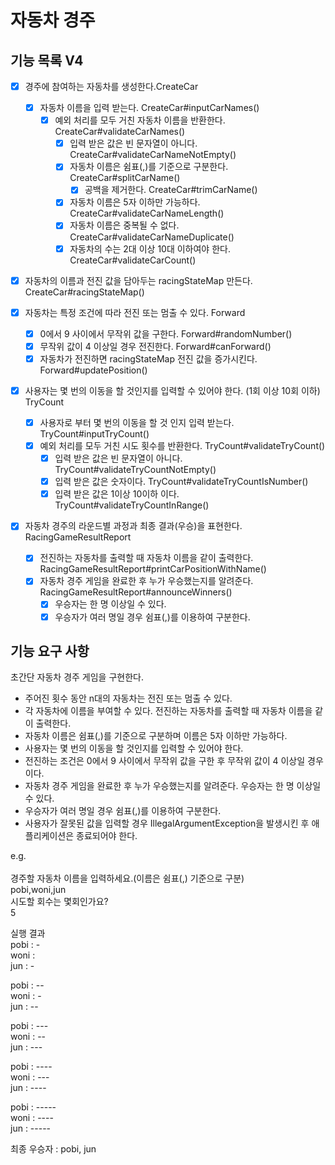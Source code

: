 # 자동차 경주

## 기능 목록 V4

- [x] 경주에 참여하는 자동차를 생성한다.CreateCar
  - [x] 자동차 이름을 입력 받는다. CreateCar#inputCarNames()
    - [x] 예외 처리를 모두 거친 자동차 이름을 반환한다. CreateCar#validateCarNames()
      - [x] 입력 받은 값은 빈 문자열이 아니다. CreateCar#validateCarNameNotEmpty()
      - [x] 자동차 이름은 쉼표(,)를 기준으로 구분한다. CreateCar#splitCarName()
        - [x] 공백을 제거한다. CreateCar#trimCarName()
      - [x] 자동차 이름은 5자 이하만 가능하다. CreateCar#validateCarNameLength() 
      - [x] 자동차 이름은 중복될 수 없다. CreateCar#validateCarNameDuplicate()
      - [x] 자동차의 수는 2대 이상 10대 이하여야 한다. CreateCar#validateCarCount()
- [x] 자동차의 이름과 전진 값을 담아두는 racingStateMap 만든다. CreateCar#racingStateMap()

-[x] 자동차는 특정 조건에 따라 전진 또는 멈출 수 있다. Forward
  - [x] 0에서 9 사이에서 무작위 값을 구한다. Forward#randomNumber()
  - [x] 무작위 값이 4 이상일 경우 전진한다. Forward#canForward()
  - [x] 자동차가 전진하면 racingStateMap 전진 값을 증가시킨다. Forward#updatePosition()

- [x] 사용자는 몇 번의 이동을 할 것인지를 입력할 수 있어야 한다. (1회 이상 10회 이하) TryCount
  - [x] 사용자로 부터 몇 번의 이동을 할 것 인지 입력 받는다. TryCount#inputTryCount()
  - [x] 예외 처리를 모두 거친 시도 횟수를 반환한다. TryCount#validateTryCount()
    - [x] 입력 받은 값은 빈 문자열이 아니다. TryCount#validateTryCountNotEmpty()
    - [x] 입력 받은 값은 숫자이다. TryCount#validateTryCountIsNumber()
    - [x] 입력 받은 값은 1이상 10이하 이다. TryCount#validateTryCountInRange()

- [x] 자동차 경주의 라운드별 과정과 최종 결과(우승)을 표현한다. RacingGameResultReport
  - [x] 전진하는 자동차를 출력할 때 자동차 이름을 같이 출력한다. RacingGameResultReport#printCarPositionWithName()
  - [x] 자동차 경주 게임을 완료한 후 누가 우승했는지를 알려준다. RacingGameResultReport#announceWinners()
    - [x] 우승자는 한 명 이상일 수 있다. 
    - [x] 우승자가 여러 명일 경우 쉼표(,)를 이용하여 구분한다. 

## 기능 요구 사항

초간단 자동차 경주 게임을 구현한다.

- 주어진 횟수 동안 n대의 자동차는 전진 또는 멈출 수 있다.
- 각 자동차에 이름을 부여할 수 있다. 전진하는 자동차를 출력할 때 자동차 이름을 같이 출력한다.
- 자동차 이름은 쉼표(,)를 기준으로 구분하며 이름은 5자 이하만 가능하다.
- 사용자는 몇 번의 이동을 할 것인지를 입력할 수 있어야 한다.
- 전진하는 조건은 0에서 9 사이에서 무작위 값을 구한 후 무작위 값이 4 이상일 경우이다.
- 자동차 경주 게임을 완료한 후 누가 우승했는지를 알려준다. 우승자는 한 명 이상일 수 있다.
- 우승자가 여러 명일 경우 쉼표(,)를 이용하여 구분한다.
- 사용자가 잘못된 값을 입력할 경우 IllegalArgumentException을 발생시킨 후 애플리케이션은 종료되어야 한다.

e.g. <br/><br/>
경주할 자동차 이름을 입력하세요.(이름은 쉼표(,) 기준으로 구분) <br/>
pobi,woni,jun <br/>
시도할 회수는 몇회인가요? <br/>
5 <br/>

실행 결과 <br/>
pobi : - <br/>
woni : <br/>
jun : - <br/>

pobi : -- <br/>
woni : - <br/>
jun : -- <br/>

pobi : --- <br/>
woni : -- <br/>
jun : --- <br/>

pobi : ---- <br/>
woni : --- <br/>
jun : ---- <br/>

pobi : ----- <br/>
woni : ---- <br/>
jun : ----- <br/>

최종 우승자 : pobi, jun
